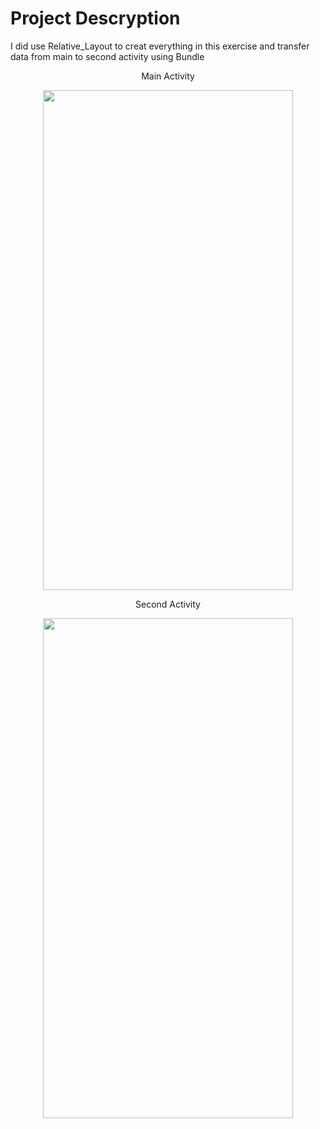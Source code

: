 # Project Descryption

<p>
  I did use Relative_Layout to creat everything in this exercise and transfer data from main to second activity using Bundle
</p>

<p align = "center">
  Main Activity
</p>

<p align = "center">
  <img src = "https://github.com/NhutNguyen236/Android_Application_Development/blob/master/Screenshots/Lab02-01-relative1.png" width = "400px" height = "800px"/>
</p>


<p align = "center">
  Second Activity
</p>

<p align = "center">
  <img src = "https://github.com/NhutNguyen236/Android_Application_Development/blob/master/Screenshots/Lab02-01-relative2.png" width = "400px" height = "800px"/>
</p>
